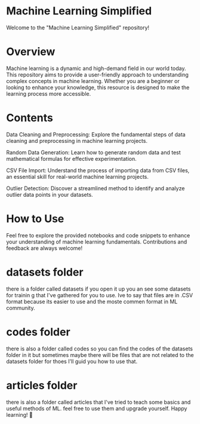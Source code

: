 # Machine Learning Simplified
Welcome to the "Machine Learning Simplified" repository!
# Overview

Machine learning is a dynamic and high-demand field in our world today. This repository aims to provide a user-friendly approach to understanding complex concepts in machine learning. Whether you are a beginner or looking to enhance your knowledge, this resource is designed to make the learning process more accessible.
# Contents

Data Cleaning and Preprocessing: Explore the fundamental steps of data cleaning and preprocessing in machine learning projects.

Random Data Generation: Learn how to generate random data and test mathematical formulas for effective experimentation.

CSV File Import: Understand the process of importing data from CSV files, an essential skill for real-world machine learning projects.

Outlier Detection: Discover a streamlined method to identify and analyze outlier data points in your datasets.

# How to Use

Feel free to explore the provided notebooks and code snippets to enhance your understanding of machine learning fundamentals. Contributions and feedback are always welcome!


# datasets folder
there is a folder called datasets  if you open  it up you an see some datasets for trainin g that I've gathered for you to use. Ive to say that files are in .CSV format because its easier to use and the moste commen format in ML community.

# codes folder
there is also a folder called codes so  you can find the codes of the datasets folder in it but sometimes maybe there will be files that are not related to the datasets folder for thoes I'll guid you how to use that.

# articles folder
there is also a folder called articles that I've tried to teach some basics and useful methods of ML. feel free to use them and upgrade yourself.
Happy learning! 🚀

